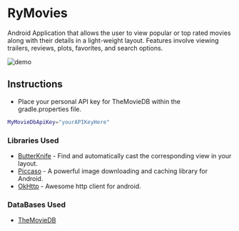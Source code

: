 # RyMovies

Android Application that allows the user to view popular or top rated movies along with their details in a light-weight layout. Features involve viewing trailers, reviews, plots, favorites, and search options. 

![demo](ryMoviesGif.gif)


## Instructions
* Place your personal API key for TheMovieDB within the gradle.properties file.
```sh
MyMovieDbApiKey="yourAPIKeyHere"
```
### Libraries Used
* [ButterKnife] - Find and automatically cast the corresponding view in your layout.
* [Piccaso] - A powerful image downloading and caching library for Android.
* [OkHttp] - Awesome http client for android.

### DataBases Used
* [TheMovieDB]

[ButterKnife]: <http://jakewharton.github.io/butterknife/>
[Piccaso]: <http://square.github.io/picasso/>
[OkHttp]: <http://square.github.io/okhttp/>
[TheMovieDB]: <www.themoviedb.org>
